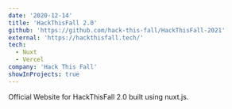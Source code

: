 ```yaml
---
date: '2020-12-14'
title: 'HackThisFall 2.0'
github: 'https://github.com/hack-this-fall/HackThisFall-2021'
external: 'https://hackthisfall.tech/'
tech:
  - Nuxt
  - Vercel
company: 'Hack This Fall'
showInProjects: true
---
```


Official Website for HackThisFall 2.0 built using nuxt.js.
